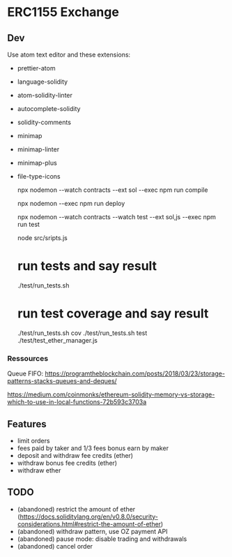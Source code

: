 # ERC1155 Exchange

## Dev

Use atom text editor and these extensions:

- prettier-atom
- language-solidity
- atom-solidity-linter
- autocomplete-solidity
- solidity-comments
- minimap
- minimap-linter
- minimap-plus
- file-type-icons


    npx nodemon --watch contracts --ext sol --exec npm run compile

    npx nodemon --exec npm run deploy

    npx nodemon --watch contracts --watch test --ext sol,js --exec npm run test

    node src/sripts.js

    # run tests and say result
    ./test/run_tests.sh

    # run test coverage and say result
    ./test/run_tests.sh cov
    ./test/run_tests.sh test ./test/test_ether_manager.js

### Ressources

Queue FIFO:
https://programtheblockchain.com/posts/2018/03/23/storage-patterns-stacks-queues-and-deques/

https://medium.com/coinmonks/ethereum-solidity-memory-vs-storage-which-to-use-in-local-functions-72b593c3703a

## Features

- limit orders
- fees paid by taker and 1/3 fees bonus earn by maker
- deposit and withdraw fee credits (ether)
- withdraw bonus fee credits (ether)
- withdraw ether

## TODO

- (abandoned) restrict the amount of ether (https://docs.soliditylang.org/en/v0.8.0/security-considerations.html#restrict-the-amount-of-ether)
- (abandoned) withdraw pattern, use OZ payment API
- (abandoned) pause mode: disable trading and withdrawals
- (abandoned) cancel order
